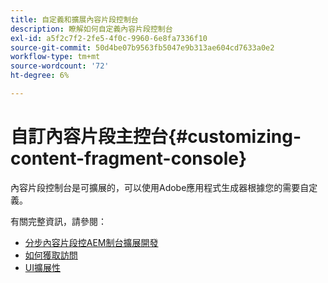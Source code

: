 ```yaml
---
title: 自定義和擴展內容片段控制台
description: 瞭解如何自定義內容片段控制台
exl-id: a5f2c7f2-2fe5-4f0c-9960-6e8fa7336f10
source-git-commit: 50d4be07b9563fb5047e9b313ae604cd7633a0e2
workflow-type: tm+mt
source-wordcount: '72'
ht-degree: 6%

---
```


# 自訂內容片段主控台{#customizing-content-fragment-console}

內容片段控制台是可擴展的，可以使用Adobe應用程式生成器根據您的需要自定義。

有關完整資訊，請參閱：

* [分步內容片段控AEM制台擴展開發](https://developer.adobe.com/uix/docs/services/aem-cf-console-admin/extension-development/)
* [如何獲取訪問](https://developer.adobe.com/uix/docs/overview/get-access/)
* [UI擴展性](https://developer.adobe.com/uix/docs/)
